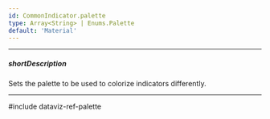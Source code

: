 ```yaml
---
id: CommonIndicator.palette
type: Array<String> | Enums.Palette
default: 'Material'
---
```

---
##### shortDescription
Sets the palette to be used to colorize indicators differently.

---
#include dataviz-ref-palette

